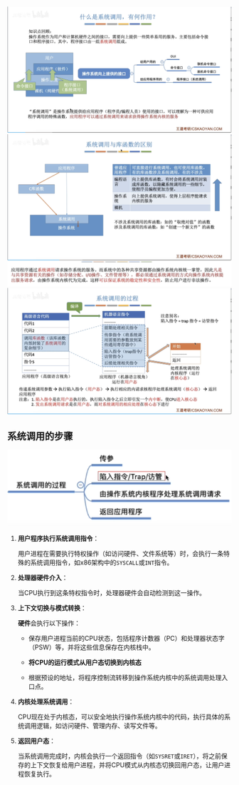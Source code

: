 


![输入图片说明](/imgs/2025-07-26/x1E4gZyzEwRP85zo.png)
![输入图片说明](/imgs/2025-07-26/uM8BssLRlsZoYMZG.png)
![输入图片说明](/imgs/2025-07-26/cUrrwp5jkkfiXz3I.png)
![输入图片说明](/imgs/2025-07-26/busl996LymtLtnYw.png)
## 系统调用的步骤
![输入图片说明](/imgs/2025-07-26/yNrs1jl7arVar7AU.png)

1.  **用户程序执行系统调用指令**：
    
    用户进程在需要执行特权操作（如访问硬件、文件系统等）时，会执行一条特殊的系统调用指令，如x86架构中的`SYSCALL`或`INT`指令。﻿
    
2.  **处理器硬件介入**：
    
    当CPU执行到这条特权指令时，处理器硬件会自动检测到这一操作。﻿
    
3.  **上下文切换与模式转换**：
    
    **硬件**会执行以下操作：
    
    -   保存用户进程当前的CPU状态，包括程序计数器（PC）和处理器状态字（PSW）等，并将这些信息保存在内核栈中。﻿
        
    -   **将CPU的运行模式从用户态切换到内核态**
        
    -   根据预设的地址，将程序控制流转移到操作系统内核中的系统调用处理入口点。﻿
        
    
4.  **内核处理系统调用**：
    
    CPU现在处于内核态，可以安全地执行操作系统内核中的代码，执行具体的系统调用逻辑，如访问硬件、管理内存、读写文件等。﻿
    
5.  **返回用户态**：
    
    当系统调用完成时，内核会执行一个返回指令（如`SYSRET`或`IRET`），将之前保存的上下文恢复给用户进程，并将CPU模式从内核态切换回用户态，让用户进程恢复执行。




<!--stackedit_data:
eyJoaXN0b3J5IjpbODkxNzc1NDE1LC01NzMxNzI0ODEsLTQzOD
A2MTAwNl19
-->